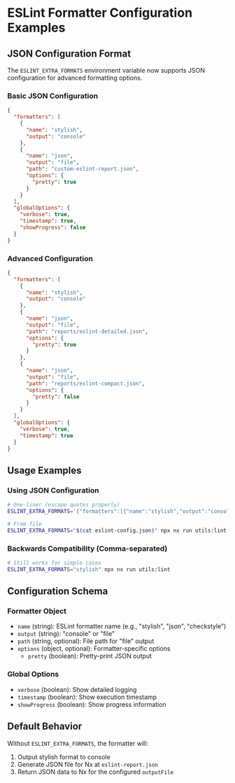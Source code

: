 # ESLint Formatter Configuration Examples

## JSON Configuration Format

The `ESLINT_EXTRA_FORMATS` environment variable now supports JSON configuration for advanced formatting options.

### Basic JSON Configuration

```json
{
  "formatters": [
    {
      "name": "stylish",
      "output": "console"
    },
    {
      "name": "json",
      "output": "file",
      "path": "custom-eslint-report.json",
      "options": {
        "pretty": true
      }
    }
  ],
  "globalOptions": {
    "verbose": true,
    "timestamp": true,
    "showProgress": false
  }
}
```

### Advanced Configuration

```json
{
  "formatters": [
    {
      "name": "stylish",
      "output": "console"
    },
    {
      "name": "json",
      "output": "file",
      "path": "reports/eslint-detailed.json",
      "options": {
        "pretty": true
      }
    },
    {
      "name": "json",
      "output": "file",
      "path": "reports/eslint-compact.json",
      "options": {
        "pretty": false
      }
    }
  ],
  "globalOptions": {
    "verbose": true,
    "timestamp": true
  }
}
```

## Usage Examples

### Using JSON Configuration

```bash
# One-liner (escape quotes properly)
ESLINT_EXTRA_FORMATS='{"formatters":[{"name":"stylish","output":"console"},{"name":"json","output":"file","path":"custom-report.json","options":{"pretty":true}}],"globalOptions":{"verbose":true,"timestamp":true}}' npx nx run utils:lint

# From file
ESLINT_EXTRA_FORMATS="$(cat eslint-config.json)" npx nx run utils:lint
```

### Backwards Compatibility (Comma-separated)

```bash
# Still works for simple cases
ESLINT_EXTRA_FORMATS="stylish" npx nx run utils:lint
```

## Configuration Schema

### Formatter Object

- `name` (string): ESLint formatter name (e.g., "stylish", "json", "checkstyle")
- `output` (string): "console" or "file"
- `path` (string, optional): File path for "file" output
- `options` (object, optional): Formatter-specific options
  - `pretty` (boolean): Pretty-print JSON output

### Global Options

- `verbose` (boolean): Show detailed logging
- `timestamp` (boolean): Show execution timestamp
- `showProgress` (boolean): Show progress information

## Default Behavior

Without `ESLINT_EXTRA_FORMATS`, the formatter will:

1. Output stylish format to console
2. Generate JSON file for Nx at `eslint-report.json`
3. Return JSON data to Nx for the configured `outputFile`
